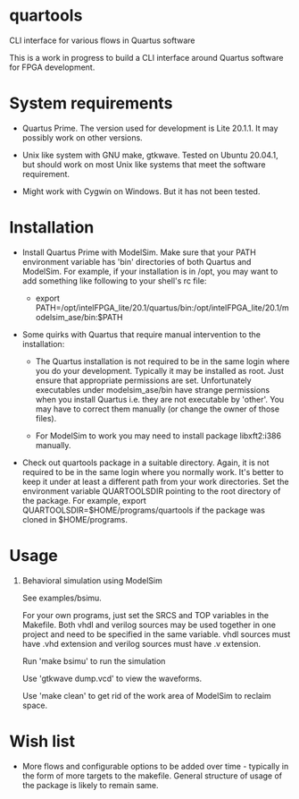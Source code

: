 # quartools

CLI interface for various flows in Quartus software

This is a work in progress to build a CLI interface around Quartus software for FPGA development.

# System requirements

- Quartus Prime. The version used for development is Lite 20.1.1. It may possibly work on other versions.

- Unix like system with GNU make, gtkwave. Tested on Ubuntu 20.04.1, but should work on most Unix like systems that meet the software requirement.

- Might work with Cygwin on Windows. But it has not been tested.

# Installation

- Install Quartus Prime with ModelSim. Make sure that your PATH environment variable has 'bin' directories of both Quartus and ModelSim. For example, if your installation is in /opt, you may want to add something like following to your shell's rc file:

    - export PATH=/opt/intelFPGA_lite/20.1/quartus/bin:/opt/intelFPGA_lite/20.1/modelsim_ase/bin:$PATH

- Some quirks with Quartus that require manual intervention to the installation:

    - The Quartus installation is not required to be in the same login where you do your development. Typically it may be installed as root. Just ensure that appropriate permissions are set. Unfortunately executables under modelsim_ase/bin have strange permissions when you install Quartus i.e. they are not executable by 'other'. You may have to correct them manually (or change the owner of those files).

    - For ModelSim to work you may need to install package libxft2:i386 manually.

- Check out quartools package in a suitable directory. Again, it is not required to be in the same login where you normally work. It's better to keep it under at least a different path from your work directories. Set the environment variable QUARTOOLSDIR pointing to the root directory of the package. For example, export QUARTOOLSDIR=$HOME/programs/quartools if the package was cloned in $HOME/programs.

# Usage

1. Behavioral simulation using ModelSim

    See examples/bsimu.

    For your own programs, just set the SRCS and TOP variables in the Makefile. Both vhdl and verilog sources may be used together in one project and need to be specified in the same variable. vhdl sources must have .vhd extension and verilog sources must have .v extension.

    Run 'make bsimu' to run the simulation

    Use 'gtkwave dump.vcd' to view the waveforms.

    Use 'make clean' to get rid of the work area of ModelSim to reclaim space.

# Wish list

- More flows and configurable options to be added over time - typically in the form of more targets to the makefile. General structure of usage of the package is likely to remain same.
